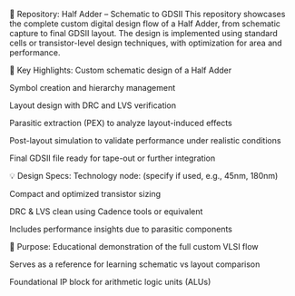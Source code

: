 🔗 Repository: Half Adder – Schematic to GDSII
This repository showcases the complete custom digital design flow of a Half Adder, from schematic capture to final GDSII layout. The design is implemented using standard cells or transistor-level design techniques, with optimization for area and performance.

🧩 Key Highlights:
Custom schematic design of a Half Adder

Symbol creation and hierarchy management

Layout design with DRC and LVS verification

Parasitic extraction (PEX) to analyze layout-induced effects

Post-layout simulation to validate performance under realistic conditions

Final GDSII file ready for tape-out or further integration

💡 Design Specs:
Technology node: (specify if used, e.g., 45nm, 180nm)

Compact and optimized transistor sizing

DRC & LVS clean using Cadence tools or equivalent

Includes performance insights due to parasitic components

🚀 Purpose:
Educational demonstration of the full custom VLSI flow

Serves as a reference for learning schematic vs layout comparison

Foundational IP block for arithmetic logic units (ALUs)
